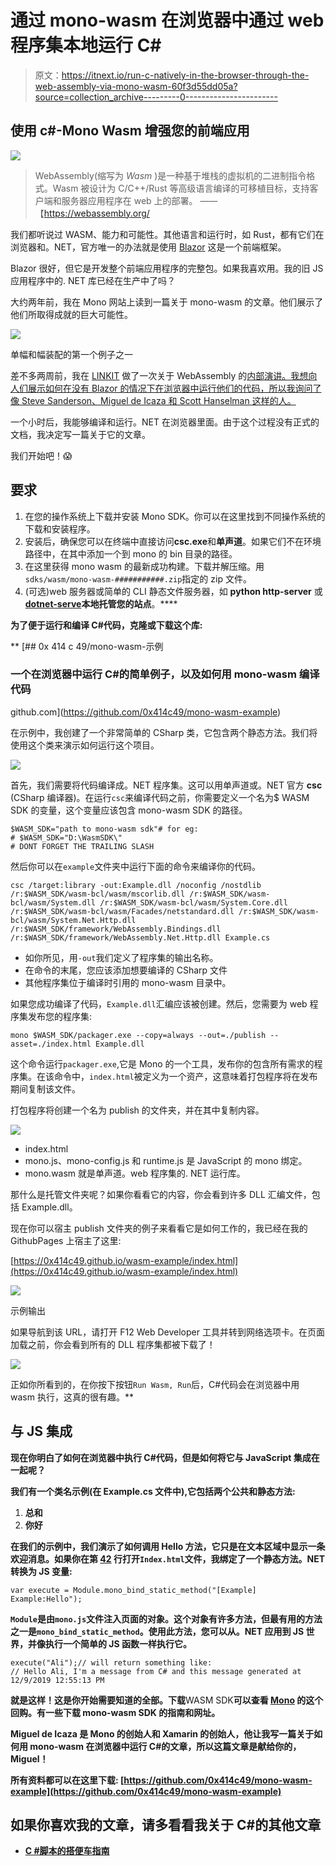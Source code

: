 # 通过 mono-wasm 在浏览器中通过 web 程序集本地运行 C#

> 原文：<https://itnext.io/run-c-natively-in-the-browser-through-the-web-assembly-via-mono-wasm-60f3d55dd05a?source=collection_archive---------0----------------------->

## 使用 c#-Mono Wasm 增强您的前端应用

![](img/f5326e9c1b8833e74e8fc0aa32958053.png)

> WebAssembly(缩写为 *Wasm* )是一种基于堆栈的虚拟机的二进制指令格式。Wasm 被设计为 C/C++/Rust 等高级语言编译的可移植目标，支持客户端和服务器应用程序在 web 上的部署。
> ——【https://webassembly.org/ 

我们都听说过 WASM、能力和可能性。其他语言和运行时，如 Rust，都有它们在浏览器和。NET，官方唯一的办法就是使用 [Blazor](https://dotnet.microsoft.com/apps/aspnet/web-apps/blazor) 这是一个前端框架。

Blazor 很好，但它是开发整个前端应用程序的完整包。如果我喜欢用。我的旧 JS 应用程序中的. NET 库已经在生产中了吗？

大约两年前，我在 Mono 网站上读到一篇关于 mono-wasm 的文章。他们展示了他们所取得成就的巨大可能性。

![](img/75a169ab9b1d66b6ee649c1e20d1be94.png)

单幅和幅装配的第一个例子之一

差不多两周前，我在 [LINKIT](https://www.linkit.nl/) 做了一次关于 WebAssembly 的[内部演讲。我想向人们展示如何在没有 Blazor 的情况下在浏览器中运行他们的代码，所以我询问了像 Steve Sanderson、Miguel de Icaza 和 Scott Hanselman 这样的人。](https://github.com/0x414c49/wasm-blazor-lecture)

一个小时后，我能够编译和运行。NET 在浏览器里面。由于这个过程没有正式的文档，我决定写一篇关于它的文章。

我们开始吧！😱

## 要求

1.  在您的操作系统上下载并安装 Mono SDK。你可以在这里找到不同操作系统的下载和安装程序。
2.  安装后，确保您可以在终端中直接访问**csc.exe**和**单声道**。如果它们不在环境路径中，在其中添加一个到 mono 的 bin 目录的路径。
3.  在这里获得 mono wasm 的最新成功构建。下载并解压缩。用`sdks/wasm/mono-wasm-###########.zip`指定的 zip 文件。
4.  (可选)web 服务器或简单的 CLI 静态文件服务器，如 **python http-server** 或[**dotnet-serve**](https://github.com/natemcmaster/dotnet-serve)**本地托管您的站点**。****

**为了便于运行和编译 C#代码，克隆或下载这个库:**

**[](https://github.com/0x414c49/mono-wasm-example) [## 0x 414 c 49/mono-wasm-示例

### 一个在浏览器中运行 C#的简单例子，以及如何用 mono-wasm 编译代码

github.com](https://github.com/0x414c49/mono-wasm-example) 

在示例中，我创建了一个非常简单的 CSharp 类，它包含两个静态方法。我们将使用这个类来演示如何运行这个项目。

![](img/f170dea59be315b21b3233a53a96003a.png)

首先，我们需要将代码编译成。NET 程序集。这可以用单声道或。NET 官方 **csc** (CSharp 编译器)。在运行`csc`来编译代码之前，你需要定义一个名为$ WASM SDK 的变量，这个变量应该包含 mono-wasm SDK 的路径。

```
$WASM_SDK="path to mono-wasm sdk"# for eg:
# $WASM_SDK="D:\WasmSDK\"
# DONT FORGET THE TRAILING SLASH
```

然后你可以在`example`文件夹中运行下面的命令来编译你的代码。

```
csc /target:library -out:Example.dll /noconfig /nostdlib /r:$WASM_SDK/wasm-bcl/wasm/mscorlib.dll /r:$WASM_SDK/wasm-bcl/wasm/System.dll /r:$WASM_SDK/wasm-bcl/wasm/System.Core.dll /r:$WASM_SDK/wasm-bcl/wasm/Facades/netstandard.dll /r:$WASM_SDK/wasm-bcl/wasm/System.Net.Http.dll /r:$WASM_SDK/framework/WebAssembly.Bindings.dll /r:$WASM_SDK/framework/WebAssembly.Net.Http.dll Example.cs
```

*   如你所见，用`-out`我们定义了程序集的输出名称。
*   在命令的末尾，您应该添加想要编译的 CSharp 文件
*   其他程序集位于编译时引用的 mono-wasm 目录中。

如果您成功编译了代码，`Example.dll`汇编应该被创建。然后，您需要为 web 程序集发布您的程序集:

```
mono $WASM_SDK/packager.exe --copy=always --out=./publish --asset=./index.html Example.dll
```

这个命令运行`packager.exe`,它是 Mono 的一个工具，发布你的包含所有需求的程序集。在该命令中，`index.html`被定义为一个资产，这意味着打包程序将在发布期间复制该文件。

打包程序将创建一个名为 publish 的文件夹，并在其中复制内容。

![](img/da1ba7a7662e658835038d9f7a067c4b.png)

*   index.html
*   mono.js、mono-config.js 和 runtime.js 是 JavaScript 的 mono 绑定。
*   mono.wasm 就是单声道。web 程序集的. NET 运行库。

那什么是托管文件夹呢？如果你看看它的内容，你会看到许多 DLL 汇编文件，包括 Example.dll。

现在你可以宿主 publish 文件夹的例子来看看它是如何工作的，我已经在我的 GithubPages 上宿主了这里:

[https://0x414c49.github.io/wasm-example/index.html](https://0x414c49.github.io/wasm-example/index.html)

![](img/e2b9e9dfeec88a2836867c13a7e2a2ee.png)

示例输出

如果导航到该 URL，请打开 F12 Web Developer 工具并转到网络选项卡。在页面加载之前，你会看到所有的 DLL 程序集都被下载了！

![](img/9c20d18657d869dc163e7eb0f5b74c9e.png)

正如你所看到的，在你按下按钮`Run Wasm, Run`后，C#代码会在浏览器中用 wasm 执行，这真的很有趣。** 

## **与 JS 集成**

**现在你明白了如何在浏览器中执行 C#代码，但是如何将它与 JavaScript 集成在一起呢？**

**我们有一个类名示例(在 Example.cs 文件中),它包括两个公共和静态方法:**

1.  ****总和****
2.  ****你好****

**在我们的示例中，我们演示了如何调用 Hello 方法，它只是在文本区域中显示一条欢迎消息。如果你在第 [42](https://github.com/0x414c49/mono-wasm-example/blob/5e314708cf31d3e35dbf238bdbe106e0ba7fd182/example/index.html#L42) 行打开`Index.html`文件，我绑定了一个静态方法。NET 转换为 JS 变量:**

```
var execute = Module.mono_bind_static_method("[Example] Example:Hello");
```

**`Module`是由`mono.js`文件注入页面的对象。这个对象有许多方法，但最有用的方法之一是`mono_bind_static_method`。使用此方法，您可以从。NET 应用到 JS 世界，并像执行一个简单的 JS 函数一样执行它。**

```
execute("Ali");// will return something like:
// Hello Ali, I'm a message from C# and this message generated at 12/9/2019 12:55:13 PM
```

**就是这样！这是你开始需要知道的全部。下载**WASM SDK**可以查看 [Mono](https://github.com/mono/mono/tree/master/sdks/wasm/docs/getting-started) 的这个回购。有一些下载 **mono-wasm** SDK 的指南和网址。**

**Miguel de Icaza 是 Mono 的创始人和 Xamarin 的创始人，他让我写一篇关于如何用 mono-wasm 在浏览器中运行 C#的文章，所以这篇文章是献给你的，Miguel！**

**所有资料都可以在这里下载:
[https://github.com/0x414c49/mono-wasm-example](https://github.com/0x414c49/mono-wasm-example)**

## **如果你喜欢我的文章，请多看看我关于 C#的其他文章**

*   **[C #脚本的搭便车指南](/hitchhikers-guide-to-the-c-scripting-13e45f753af9)**